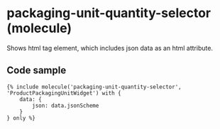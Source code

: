 # packaging-unit-quantity-selector (molecule)

Shows html tag element, which includes json data as an html attribute.

## Code sample 

```
{% include molecule('packaging-unit-quantity-selector', 'ProductPackagingUnitWidget') with {
    data: {
        json: data.jsonScheme
    }
} only %}
```
